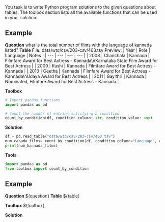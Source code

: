 You task is to write Python program solutions to the given questions about tables.
The toolbox section lists all the available functions that can be used in your solution.


## Example
**Question**
what is the total number of films with the language of kannada listed?
**Table**
File: data/wtq/csv/203-csv/463.tsv
Preview: | Year | Role | Language | Notes |
|  --- | --- | --- | --- |
| 2008 | Chanchala | Kannada | Filmfare Award for Best Actress - Kannada\nKarnataka State Film Award for Best Actress |
| 2009 | Kushi | Kannada | Filmfare Award for Best Actress - Kannada |
| 2010 | Geetha | Kannada | Filmfare Award for Best Actress - Kannada\nUdaya Award for Best Actress |
| 2011 | Gayithri | Kannada | Nominated, Filmfare Award for Best Actress – Kannada |

**Toolbox**
```python
# Import pandas functions
import pandas as pd
```
```python
# Count the number of entries satisfying a condition
count_by_condition(df, condition_column: str, condition_value: any)
```

**Solution**
```python
df = pd.read_table("data/wtq/csv/203-csv/463.tsv")
num_canada_films= count_by_condition(df, condition_column="Language", condition_value="Kannada")
print(num_kannada_films)
```
**Tools**
```python
import pandas as pd
from toolbox import count_by_condition
```


## Example
**Question**
${question}
**Table**
${table}

**Toolbox**
${toolbox}

**Solution**
